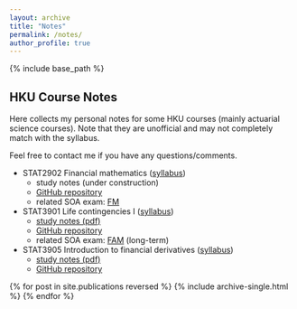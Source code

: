 ```yaml
---
layout: archive
title: "Notes"
permalink: /notes/
author_profile: true
---
```


{% include base_path %}

## HKU Course Notes
Here collects my personal notes for some HKU courses (mainly actuarial science
courses). Note that they are unofficial and may not completely match with the
syllabus.

Feel free to contact me if you have any questions/comments.

* STAT2902 Financial mathematics ([syllabus](https://webapp.science.hku.hk/sr4/servlet/enquiry?Type=Course&course_code=STAT2902))
   * study notes (under construction)
   * [GitHub repository](https://github.com/leochiukl/HKU-STAT2902-notes)
   * related SOA exam: [FM](https://www.soa.org/education/exam-req/edu-exam-fm-detail.aspx)
* STAT3901 Life contingencies I ([syllabus](https://webapp.science.hku.hk/sr4/servlet/enquiry?Type=Course&course_code=STAT3901))
   * [study notes (pdf)](/files/stat3901-study-notes.pdf)
   * [GitHub repository](https://github.com/leochiukl/HKU-STAT3901-notes)
   * related SOA exam: [FAM](https://www.soa.org/education/exam-req/edu-exam-fam/) (long-term)
* STAT3905 Introduction to financial derivatives ([syllabus](https://webapp.science.hku.hk/sr4/servlet/enquiry?Type=Course&course_code=STAT3905))
   * [study notes (pdf)](/files/stat3905-study-notes.pdf)
   * [GitHub repository](https://github.com/leochiukl/HKU-STAT3905-notes)

{% for post in site.publications reversed %}
  {% include archive-single.html %}
{% endfor %}
